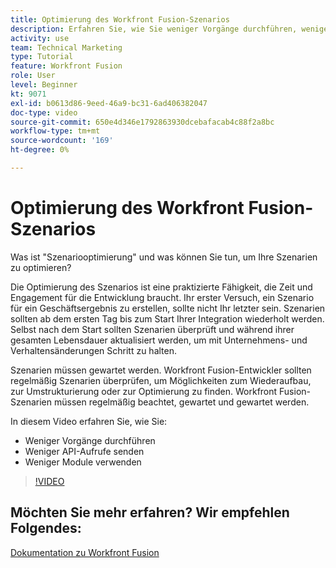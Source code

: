 ```yaml
---
title: Optimierung des Workfront Fusion-Szenarios
description: Erfahren Sie, wie Sie weniger Vorgänge durchführen, weniger API-Aufrufe senden und weniger Module verwenden können - alles in [!DNL Adobe Workfront Fusion].
activity: use
team: Technical Marketing
type: Tutorial
feature: Workfront Fusion
role: User
level: Beginner
kt: 9071
exl-id: b0613d86-9eed-46a9-bc31-6ad406382047
doc-type: video
source-git-commit: 650e4d346e1792863930dcebafacab4c88f2a8bc
workflow-type: tm+mt
source-wordcount: '169'
ht-degree: 0%

---
```


# Optimierung des Workfront Fusion-Szenarios

Was ist &quot;Szenariooptimierung&quot; und was können Sie tun, um Ihre Szenarien zu optimieren?

Die Optimierung des Szenarios ist eine praktizierte Fähigkeit, die Zeit und Engagement für die Entwicklung braucht. Ihr erster Versuch, ein Szenario für ein Geschäftsergebnis zu erstellen, sollte nicht Ihr letzter sein. Szenarien sollten ab dem ersten Tag bis zum Start Ihrer Integration wiederholt werden. Selbst nach dem Start sollten Szenarien überprüft und während ihrer gesamten Lebensdauer aktualisiert werden, um mit Unternehmens- und Verhaltensänderungen Schritt zu halten.

Szenarien müssen gewartet werden. Workfront Fusion-Entwickler sollten regelmäßig Szenarien überprüfen, um Möglichkeiten zum Wiederaufbau, zur Umstrukturierung oder zur Optimierung zu finden. Workfront Fusion-Szenarien müssen regelmäßig beachtet, gewartet und gewartet werden.

In diesem Video erfahren Sie, wie Sie:

* Weniger Vorgänge durchführen
* Weniger API-Aufrufe senden
* Weniger Module verwenden

>[!VIDEO](https://video.tv.adobe.com/v/335313/?quality=12&learn=on)

## Möchten Sie mehr erfahren? Wir empfehlen Folgendes:

[Dokumentation zu Workfront Fusion](https://experienceleague.adobe.com/docs/workfront/using/adobe-workfront-fusion/workfront-fusion-2.html?lang=en)
